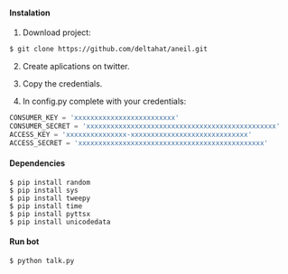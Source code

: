 #### Instalation
1) Download project:
```bash
$ git clone https://github.com/deltahat/aneil.git
```
2) Create aplications on twitter.

3) Copy the credentials.

4) In config.py complete with your credentials:
```python
CONSUMER_KEY = 'xxxxxxxxxxxxxxxxxxxxxxxxx'
CONSUMER_SECRET = 'xxxxxxxxxxxxxxxxxxxxxxxxxxxxxxxxxxxxxxxxxxxxxxx'
ACCESS_KEY = 'xxxxxxxxxxxxxxx-xxxxxxxxxxxxxxxxxxxxxxxxxxxxx'
ACCESS_SECRET = 'xxxxxxxxxxxxxxxxxxxxxxxxxxxxxxxxxxxxxxxxxxxxxx'
```
#### Dependencies
```
$ pip install random
$ pip install sys
$ pip install tweepy
$ pip install time
$ pip install pyttsx
$ pip install unicodedata
```
#### Run bot
```bash
$ python talk.py
```
